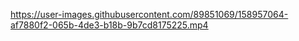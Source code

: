 https://user-images.githubusercontent.com/89851069/158957064-af7880f2-065b-4de3-b18b-9b7cd8175225.mp4
